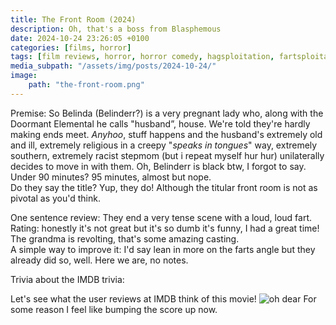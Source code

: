 ```yaml
---
title: The Front Room (2024)
description: Oh, that's a boss from Blasphemous
date: 2024-10-24 23:26:05 +0100
categories: [films, horror]
tags: [film reviews, horror, horror comedy, hagsploitation, fartsploitation, buttsploitation, spooktober 2024, they say the title]
media_subpath: "/assets/img/posts/2024-10-24/"
image:
    path: "the-front-room.png"
---
```

<span class="reviewsection">Premise:</span> So Belinda (Belinderr?) is a very pregnant lady who, along with the Doormant Elemental he calls "husband”,
house. We're told they're hardly making ends meet. *Anyhoo*, stuff happens and the husband's extremely old and ill, extremely religious in a creepy "*speaks in tongues*" way, extremely southern, extremely racist stepmom (but i repeat myself hur hur) unilaterally decides to move in with them. Oh, Belinderr is black btw, I forgot to say.<br/>
<span class="reviewsection">Under 90 minutes?</span> 95 minutes, almost but nope.<br/>
<span class="reviewsection">Do they say the title?</span> Yup, they do! Although the titular front room is not as pivotal as you'd think.

<span class="reviewsection">One sentence review:</span> They end a very tense scene with a loud, loud fart.<br/>
<span class="reviewsection">Rating:</span> honestly it's not great but it's so dumb it's funny, I had a great time! The grandma is revolting, that's some amazing casting.<br/>
<span class="reviewsection">A simple way to improve it:</span> I'd say lean in more on the farts angle but they already did so, well. Here we are, no notes.

<span class="reviewsection">Trivia about the IMDB trivia:</span>

Let's see what the user reviews at IMDB think of this movie!
![oh dear](the-front-room-reviews.png)
For some reason I feel like bumping the score up now.